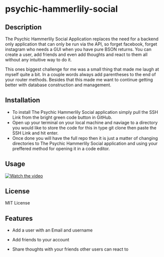 # psychic-hammerlily-social

## Description
The Psychic Hammerlily Social Application replaces the need for a backend only application that can only be run via the API, so forget facebook, forget instagram who needs a GUI when you have pure BSON returns. You can create a user, add friends and even add thoughts and react to them all without any intuitive way to do it.

This ones biggest challenge for me was a small thing that made me laugh at myself quite a bit. In a couple words always add parentheses to the end of your router methods. Besides that this made me want to continue getting better with database construction and management.

## Installation

- To install The Psychic Hammerlily Social application simply pull the SSH Link from the bright green code button in GitHub.
- Open up your terminal on your local machine and naviage to a directory you would like to store the code for this in type git clone then paste the SSH Link and hit enter.
- Once done you will have the full repo then it is just a matter of changing directories to The Psychic Hammerlily Social  application and using your preffered method for opening it in a code editor.

## Usage


[![Watch the video](./assets/e-commerce.png)](https://drive.google.com/file/d/13gNRafHEmTrjwq6FgOzfVJggrmJmMwcY/view)

## License

MIT License

## Features

- Add a user with an Email and username

- Add friends to your account

- Share thoughts with your friends other users can react to 